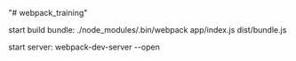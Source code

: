 "# webpack_training" 

start build bundle:
./node_modules/.bin/webpack app/index.js dist/bundle.js

start server:
webpack-dev-server --open